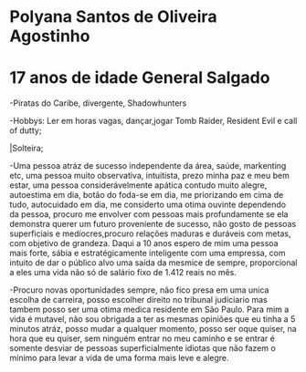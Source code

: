 # Polyana Santos de Oliveira Agostinho
# 17 anos de idade General Salgado 
-Piratas do Caribe, divergente, Shadowhunters

-Hobbys: Ler em horas vagas, dançar,jogar Tomb Raider, Resident Evil e call of dutty;

|Solteira;

-Uma pessoa atráz de sucesso independente da área, saúde, markenting etc, uma pessoa muito observativa, intuitista, prezo minha paz e meu bem estar, uma pessoa considerávelmente apática contudo muito alegre, autoestima em dia, botão do foda-se em dia, me priorizando em cima de tudo, autocuidado em dia, me considerto uma otima ouvinte dependendo da pessoa, procuro me envolver com pessoas mais profundamente se ela demonstra querer um futuro proveniente de sucesso, não gosto de pessoas superficiais e medíocres,procuro relações maduras e duráveis com metas, com objetivo de grandeza. Daqui a 10 anos espero de mim uma pessoa mais forte, sábia e estratégicamente inteligente com uma empressa, com intuito de dar o público alvo uma saída da mesmice de sempre, proporcional a eles uma vida não só de salário fixo de 1.412 reais no mês.

-Procuro novas oportunidades sempre, não fico presa em uma unica escolha de carreira, posso escolher direito no tribunal judiciario mas tambem posso ser uma otima medica residente em São Paulo. Para mim a vida é mutavel, não sou obrigada a ter as mesmas opiniões que eu tinha a 5 minutos atráz, posso mudar a qualquer momento, posso ser oque quiser, na hora que eu quiser, sem ninguém entrar no meu caminho e se entrar é somente desviar de pessoas superficialmente idiotas que não fazem o mínimo para levar a vida de uma forma mais leve e alegre.
